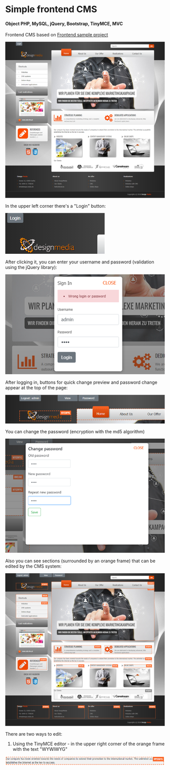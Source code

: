 # Simple frontend CMS
#### Object PHP, MySQL, jQuery, Bootstrap, TinyMCE, MVC

Frontend CMS based on <a href="https://github.com/tomasz-dabrowski/frontend-sample" target="_blank">
Frontend sample project</a>

<img src="doc/01.png">

In the upper left corner there's a "Login" button:

<img src="doc/02.png">

After clicking it, you can enter your username and password (validation using the jQuery library):

<img src="doc/03.png">

After logging in, buttons for quick change preview and password change appear at the top of the page:

<img src="doc/04.png">

You can change the password (encryption with the md5 algorithm)

<img src="doc/05.png">

Also you can see sections (surrounded by an orange frame) that can be edited by the CMS system:

<img src="doc/06.png">

There are two ways to edit:

1. Using the TinyMCE editor - in the upper right corner of the orange frame with the text "WYWIWYG"

<img src="doc/08.png">

